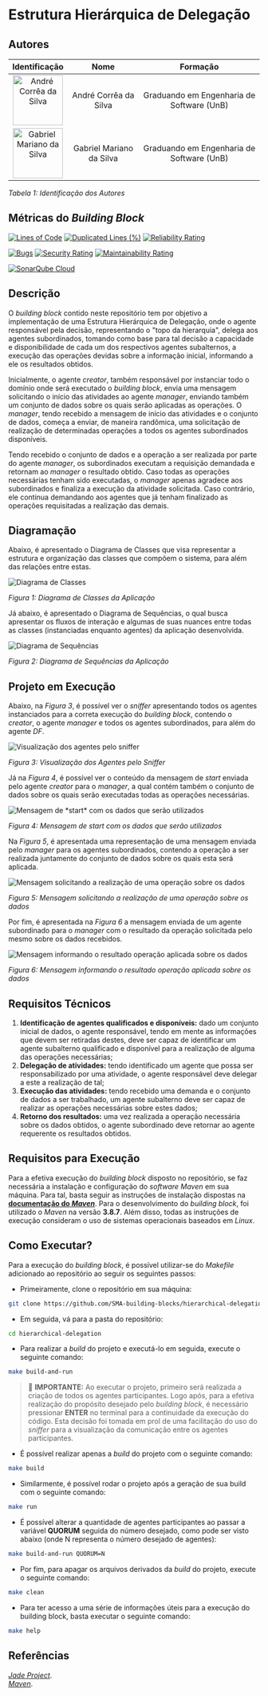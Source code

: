 # Estrutura Hierárquica de Delegação

## Autores

| **Identificação** | **Nome** | **Formação** |
| :-: | :-: | :-: |
| <img src="https://github.com/dartmol203.png" width=100 height=100 alt="André Corrêa da Silva" class="img-thumbnail image"> | André Corrêa da Silva | Graduando em Engenharia de Software (UnB) |
| <img src="https://github.com/gabrielm2q.png" width=100 height=100 alt="Gabriel Mariano da Silva" class="img-thumbnail image"> | Gabriel Mariano da Silva | Graduando em Engenharia de Software (UnB) |

*Tabela 1: Identificação dos Autores*

## Métricas do *Building Block*

[![Lines of Code](https://sonarcloud.io/api/project_badges/measure?project=tcc-sma-andre-gabriel_hierarchical-delegation&metric=ncloc)](https://sonarcloud.io/summary/new_code?id=tcc-sma-andre-gabriel_hierarchical-delegation)
[![Duplicated Lines (%)](https://sonarcloud.io/api/project_badges/measure?project=tcc-sma-andre-gabriel_hierarchical-delegation&metric=duplicated_lines_density)](https://sonarcloud.io/summary/new_code?id=tcc-sma-andre-gabriel_hierarchical-delegation)
[![Reliability Rating](https://sonarcloud.io/api/project_badges/measure?project=tcc-sma-andre-gabriel_hierarchical-delegation&metric=reliability_rating)](https://sonarcloud.io/summary/new_code?id=tcc-sma-andre-gabriel_hierarchical-delegation)

[![Bugs](https://sonarcloud.io/api/project_badges/measure?project=tcc-sma-andre-gabriel_hierarchical-delegation&metric=bugs)](https://sonarcloud.io/summary/new_code?id=tcc-sma-andre-gabriel_hierarchical-delegation)
[![Security Rating](https://sonarcloud.io/api/project_badges/measure?project=tcc-sma-andre-gabriel_hierarchical-delegation&metric=security_rating)](https://sonarcloud.io/summary/new_code?id=tcc-sma-andre-gabriel_hierarchical-delegation)
[![Maintainability Rating](https://sonarcloud.io/api/project_badges/measure?project=tcc-sma-andre-gabriel_hierarchical-delegation&metric=sqale_rating)](https://sonarcloud.io/summary/new_code?id=tcc-sma-andre-gabriel_hierarchical-delegation)

[![SonarQube Cloud](https://sonarcloud.io/images/project_badges/sonarcloud-dark.svg)](https://sonarcloud.io/summary/new_code?id=tcc-sma-andre-gabriel_hierarchical-delegation)

## Descrição

O *building block* contido neste repositório tem por objetivo a implementação de uma Estrutura Hierárquica de Delegação, onde o agente responsável pela decisão, representando o "topo da hierarquia", delega aos agentes subordinados, tomando como base para tal decisão a capacidade e disponibilidade de cada um
dos respectivos agentes subalternos, a execução das operações devidas sobre a informação inicial, informando a ele os resultados obtidos.

Inicialmente, o agente *creator*, também responsável por instanciar todo o domínio onde será executado o *building block*, envia uma mensagem solicitando o início das atividades ao agente *manager*, enviando também um conjunto de dados sobre os quais serão aplicadas as operações. O *manager*, tendo recebido a mensagem de início das atividades e o conjunto de dados, começa a enviar, de maneira randômica, uma solicitação de realização de determinadas operações a todos os agentes subordinados disponíveis.

Tendo recebido o conjunto de dados e a operação a ser realizada por parte do agente *manager*, os subordinados executam a requisição demandada e retornam ao *manager* o resultado obtido. Caso todas as operações necessárias tenham sido executadas, o *manager* apenas agradece aos subordinados e finaliza a execução da atividade solicitada. Caso contrário, ele continua demandando aos agentes que já tenham finalizado as operações requisitadas a realização das demais.

## Diagramação

Abaixo, é apresentado o Diagrama de Classes que visa representar a estrutura e organização das classes que compõem o sistema, para além das relações entre estas.

<img src="assets/diagrama_de_classes.png" alt="Diagrama de Classes">

*Figura 1: Diagrama de Classes da Aplicação*

Já abaixo, é apresentado o Diagrama de Sequências, o qual busca apresentar os fluxos de interação e algumas de suas nuances entre todas as classes (instanciadas enquanto agentes) da aplicação desenvolvida.

<img src="assets/diagrama_de_sequencias.png" alt="Diagrama de Sequências">

*Figura 2: Diagrama de Sequências da Aplicação*

## Projeto em Execução

Abaixo, na *Figura 3*, é possível ver o *sniffer* apresentando todos os agentes instanciados para a correta execução do *building block*, contendo o *creator*, o agente *manager* e todos os agentes subordinados, para além do agente *DF*.

<img src="assets/figura1.png" alt="Visualização dos agentes pelo sniffer">

*Figura 3: Visualização dos Agentes pelo Sniffer*

Já na *Figura 4*, é possível ver o conteúdo da mensagem de *start* enviada pelo agente *creator* para o *manager*, a qual contém também o conjunto de dados sobre os quais serão executadas todas as operações necessárias.

<img src="assets/figura2.png" alt="Mensagem de *start* com os dados que serão utilizados">

*Figura 4: Mensagem de *start* com os dados que serão utilizados*

Na *Figura 5*, é apresentada uma representação de uma mensagem enviada pelo *manager* para os agentes subordinados, contendo a operação a ser realizada juntamente do conjunto de dados sobre os quais esta será aplicada.

<img src="assets/figura3.png" alt="Mensagem solicitando a realização de uma operação sobre os dados">

*Figura 5: Mensagem solicitando a realização de uma operação sobre os dados*

Por fim, é apresentada na *Figura 6* a mensagem enviada de um agente subordinado para o *manager* com o resultado da operação solicitada pelo mesmo sobre os dados recebidos.

<img src="assets/figura4.png" alt="Mensagem informando o resultado operação aplicada sobre os dados">

*Figura 6: Mensagem informando o resultado operação aplicada sobre os dados*

## Requisitos Técnicos

1. **Identificação de agentes qualificados e disponíveis:** dado um conjunto inicial de dados, o agente responsável, tendo em mente as informações que devem ser retiradas destes, deve ser capaz de identificar um agente subalterno qualificado e disponível para a realização de alguma das operações necessárias;
2. **Delegação de atividades:** tendo identificado um agente que possa ser responsabilizado por uma atividade, o agente responsável deve delegar a este a realização de tal;
3. **Execução das atividades:** tendo recebido uma demanda e o conjunto de dados a ser trabalhado, um agente subalterno deve ser capaz de realizar as operações
necessárias sobre estes dados;
4. **Retorno dos resultados:** uma vez realizada a operação necessária sobre os dados obtidos, o agente subordinado deve retornar ao agente requerente os resultados obtidos.

## Requisitos para Execução

Para a efetiva execução do *building block* disposto no repositório, se faz necessária a instalação e configuração do *software* *Maven* em sua máquina. Para tal, basta seguir as instruções de instalação dispostas na [**documentação do *Maven***](https://maven.apache.org/install.html). Para o desenvolvimento do *building block*, foi utilizado o *Maven* na versão **3.8.7**. Além disso, todas as instruções de execução consideram o uso de sistemas operacionais baseados em *Linux*.

## Como Executar?

Para a execução do *building block*, é possível utilizar-se do *Makefile* adicionado ao repositório ao seguir os seguintes passos:

- Primeiramente, clone o repositório em sua máquina:

```bash
git clone https://github.com/SMA-building-blocks/hierarchical-delegation.git
```

- Em seguida, vá para a pasta do repositório:

```bash
cd hierarchical-delegation
```

- Para realizar a *build* do projeto e executá-lo em seguida, execute o seguinte comando:

```bash
make build-and-run
```

> 🚨 **IMPORTANTE:** Ao executar o projeto, primeiro será realizada a criação de todos os agentes participantes. Logo após, para a efetiva realização do propósito desejado pelo *building block*, é necessário pressionar **ENTER** no terminal para a continuidade da execução do código. Esta decisão foi tomada em prol de uma facilitação do uso do *sniffer* para a visualização da comunicação entre os agentes participantes.

- É possível realizar apenas a *build* do projeto com o seguinte comando:

```bash
make build
```

- Similarmente, é possível rodar o projeto após a geração de sua build com o seguinte comando:

```bash
make run
```

- É possível alterar a quantidade de agentes participantes ao passar a variável **QUORUM** seguida do número desejado, como pode ser visto abaixo (onde N representa o número desejado de agentes):

```bash
make build-and-run QUORUM=N
```

- Por fim, para apagar os arquivos derivados da *build* do projeto, execute o seguinte comando:

```bash
make clean
```

- Para ter acesso a uma série de informações úteis para a execução do building block, basta executar o seguinte comando:

```bash
make help
```

## Referências

[*Jade Project*](https://jade-project.gitlab.io/). <br />
[*Maven*](https://maven.apache.org/).
